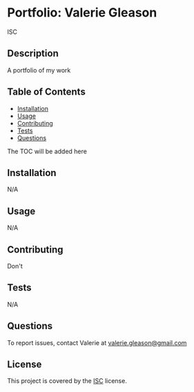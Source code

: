# Portfolio: Valerie Gleason
  ISC
  
  ## Description

  A portfolio of my work
  
  ## Table of Contents
  * [Installation](#installation)
  * [Usage](#usage)
  * [Contributing](#contributing)
  * [Tests](#tests)
  * [Questions](#questions)

  
  The TOC will be added here
  

  ## Installation
  N/A

  ## Usage
  N/A

  ## Contributing

  Don't

  ## Tests
  N/A

  ## Questions

  To report issues, contact Valerie at valerie.gleason@gmail.com

  ## License
  
  This project is covered by the 
  [ISC](https://www.google.com)
   license.
  
